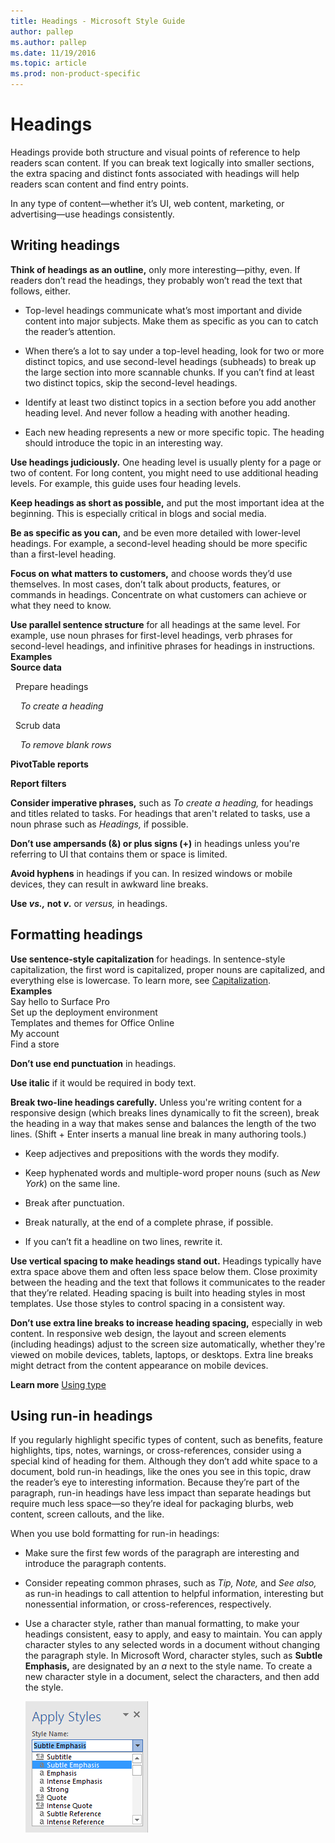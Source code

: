 ```yaml
---
title: Headings - Microsoft Style Guide
author: pallep
ms.author: pallep
ms.date: 11/19/2016
ms.topic: article
ms.prod: non-product-specific
---
```


# Headings

Headings provide both structure and visual points of reference to help readers scan content. If
you can break text logically into smaller sections, the extra
spacing and distinct fonts associated with headings
will help readers scan content and find entry points.

In any type of content—whether it’s UI, web content, marketing, or advertising—use headings consistently. 

## Writing headings

**Think of headings as an outline,** only more interesting—pithy, even. If readers don’t read the headings, they probably won’t read the text that follows, either. 

  - Top-level
    headings communicate what’s most important and divide content into
    major subjects. Make them as specific as you can to catch the
    reader’s attention.
    
  - When
    there’s a lot to say under a top-level heading, look for two or
    more distinct topics, and use second-level headings (subheads) to
    break up the large section into more scannable chunks. If you can’t find
    at least two distinct topics, skip the second-level headings.  
    
  - Identify
    at least two distinct topics in a section before you add another
    heading level. And never follow a heading with another
    heading.  
    
  - Each new heading represents a new or more specific topic. The heading should introduce the topic in an interesting way.

**Use headings judiciously.** One heading level is usually plenty for a page or two of content. For long content, you might need to use additional heading levels. For example, this guide uses four heading levels.

**Keep headings as short as possible,** and put the most important idea at the beginning. This is especially critical in blogs and social media.

**Be as specific as you can,** and
be even more detailed with lower-level headings. For example, a
second-level heading should be more specific than a first-level
heading.

**Focus on what matters to customers,** and
choose words they’d use themselves. In most cases, don’t talk
about products, features, or commands in headings. Concentrate
on what customers can achieve or what they need to know.

**Use parallel sentence structure** for all
headings at the same level. For example, use noun phrases for
first-level headings, verb phrases for second-level headings, and
infinitive phrases for headings in instructions.<br />
**Examples**  
**Source data**  

&nbsp;&nbsp;Prepare headings  

&nbsp;&nbsp;&nbsp;&nbsp;*To create a heading*  

&nbsp;&nbsp;Scrub data   

&nbsp;&nbsp;&nbsp;&nbsp;*To remove blank rows*  

**PivotTable reports**  

**Report filters**

**Consider imperative phrases,** such as *To create a heading,* for headings and titles related to tasks. For headings that aren't related to tasks, use a noun phrase such as *Headings,* if possible. 

**Don’t use ampersands (&) or plus signs (+)** in headings unless you're referring to UI that contains them or space is limited. 

**Avoid hyphens** in headings if you can. In resized windows or mobile devices, they can result in awkward line breaks.

**Use *vs.,* not *v*.** or *versus,* in headings.

## Formatting headings

**Use sentence-style capitalization** for headings. In
sentence-style capitalization, the first word is capitalized,
proper nouns are capitalized, and everything else is lowercase. To learn
more, see [Capitalization](/style-guide/capitalization).<br />
**Examples**  
Say hello to Surface Pro  
Set up the deployment environment  
Templates and themes for Office Online  
My account  
Find a store

**Don’t use end punctuation** in headings.

**Use italic** if it would be required in body text.

**Break two-line headings carefully.**
Unless you're writing content for a responsive design (which
breaks lines dynamically to fit the screen), break the heading in a way
that makes sense and balances the length of the two lines. (Shift +
Enter inserts a manual line break in many authoring tools.)

  - Keep adjectives and prepositions with the words they modify.
  
  - Keep hyphenated words and multiple-word proper nouns (such as *New York*) on the same line.  
  
  - Break after punctuation.  
  
  - Break naturally, at the end of a complete phrase, if possible. 
  
  - If you can’t fit a headline on two lines, rewrite it.

**Use vertical spacing to make headings stand out.** Headings
typically have extra space above them and often less space below
them. Close proximity between the heading and the text that
follows it communicates to the reader that they’re related. Heading
spacing is built into heading styles in most templates. Use those
styles to control spacing in a consistent way. 

**Don’t use extra line breaks to increase heading spacing,** especially in web content. In responsive
web design, the layout and screen elements (including headings) adjust
to the screen size automatically, whether they're viewed on mobile
devices, tablets, laptops, or desktops. Extra line breaks might detract
from the content appearance on mobile devices. 

**Learn more** [Using type](/style-guide/text-formatting/using-type/)  

## Using run-in headings

If
you regularly highlight specific types of content, such as
benefits, feature highlights, tips, notes, warnings, or
cross-references, consider using a special kind of heading
for them. Although they don’t add white space to a document, bold run-in headings,
like the ones you see in this topic, draw the reader’s eye to
interesting information. Because they’re part of the paragraph,
run-in headings have less impact than separate headings but
require much less space—so they’re ideal for packaging blurbs, web content, screen callouts, and the like. 

When you use bold formatting for run-in headings:

  - Make sure the first few words of the paragraph are interesting and introduce the paragraph contents. 
  
  - Consider repeating common phrases, such as *Tip, Note,* and *See also,* as
    run-in headings to call attention to helpful information,
    interesting but nonessential information, or
    cross-references, respectively.  
    
  - Use
    a character style, rather than manual formatting, to make your
    headings consistent, easy to apply, and easy to maintain. You can
    apply character
    styles to any selected words in a document without changing the
    paragraph style. In Microsoft Word, character styles, such as **Subtle Emphasis,** are designated by an *a*
    next to the style name. To create a new character style in a
    document, select the characters, and then add the style.
    
    ![](media/headings/190123509.png)
